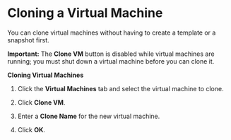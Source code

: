 # Cloning a Virtual Machine

You can clone virtual machines without having to create a template or a snapshot first.

**Important:** The **Clone VM** button is disabled while virtual machines are running; you must shut down a virtual machine before you can clone it.

**Cloning Virtual Machines**

1. Click the **Virtual Machines** tab and select the virtual machine to clone.

2. Click **Clone VM**.

3. Enter a **Clone Name** for the new virtual machine.

4. Click **OK**.
